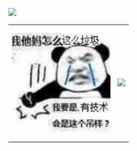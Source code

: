 ![](https://count.getloli.com/get/@veritas501?theme=asoul)

<table border="0">
<tr>
<td>

![cai](cai.jpg)

</td>
<td>

<img src="https://github-readme-stats.vercel.app/api?username=veritas501&show_icons=true&line_height=25&hide_title=true&theme=dracula">

</td>
</tr>
</table>
